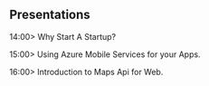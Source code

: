 ##  Presentations

14:00> Why Start A Startup?

15:00> Using Azure Mobile Services for your Apps.

16:00> Introduction to Maps Api for Web.